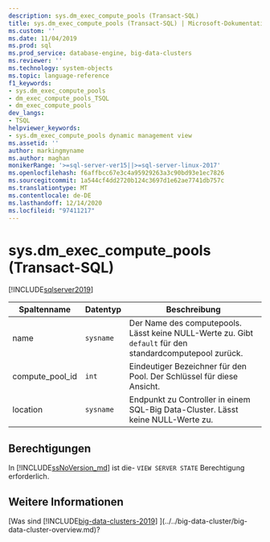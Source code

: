 ```yaml
---
description: sys.dm_exec_compute_pools (Transact-SQL)
title: sys.dm_exec_compute_pools (Transact-SQL) | Microsoft-Dokumentation
ms.custom: ''
ms.date: 11/04/2019
ms.prod: sql
ms.prod_service: database-engine, big-data-clusters
ms.reviewer: ''
ms.technology: system-objects
ms.topic: language-reference
f1_keywords:
- sys.dm_exec_compute_pools
- dm_exec_compute_pools_TSQL
- dm_exec_compute_pools
dev_langs:
- TSQL
helpviewer_keywords:
- sys.dm_exec_compute_pools dynamic management view
ms.assetid: ''
author: markingmyname
ms.author: maghan
monikerRange: '>=sql-server-ver15||>=sql-server-linux-2017'
ms.openlocfilehash: f6affbcc67e3c4a95929263a3c90bd93e1ec7826
ms.sourcegitcommit: 1a544cf4dd2720b124c3697d1e62ae7741db757c
ms.translationtype: MT
ms.contentlocale: de-DE
ms.lasthandoff: 12/14/2020
ms.locfileid: "97411217"
---
```

# <a name="sysdm_exec_compute_pools-transact-sql"></a>sys.dm_exec_compute_pools (Transact-SQL)
[!INCLUDE[sqlserver2019](../../includes/applies-to-version/sqlserver2019.md)]

|Spaltenname|Datentyp|Beschreibung|  
|-----------------|---------------|-----------------|  
|name|`sysname`|Der Name des computepools. Lässt keine NULL-Werte zu. Gibt `default` für den standardcomputepool zurück. |
|compute_pool_id|`int`|Eindeutiger Bezeichner für den Pool. Der Schlüssel für diese Ansicht.|  
|location|`sysname`|Endpunkt zu Controller in einem SQL-Big Data-Cluster. Lässt keine NULL-Werte zu. |

## <a name="permissions"></a>Berechtigungen

In [!INCLUDE[ssNoVersion_md](../../includes/ssnoversion-md.md)] ist die- `VIEW SERVER STATE` Berechtigung erforderlich.

## <a name="see-also"></a>Weitere Informationen

[Was sind [!INCLUDE[big-data-clusters-2019](../../includes/ssbigdataclusters-ss-nover.md)] ](../../big-data-cluster/big-data-cluster-overview.md)?
